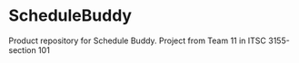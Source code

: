 # ScheduleBuddy
Product repository for Schedule Buddy. Project from Team 11 in ITSC 3155-section 101
